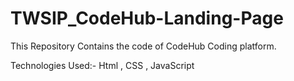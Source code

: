 # TWSIP_CodeHub-Landing-Page

This Repository Contains the code of CodeHub Coding platform.

Technologies Used:- Html , CSS , JavaScript
